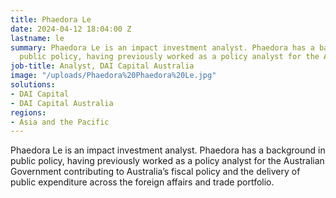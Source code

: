 ```yaml
---
title: Phaedora Le
date: 2024-04-12 18:04:00 Z
lastname: le
summary: Phaedora Le is an impact investment analyst. Phaedora has a background in
  public policy, having previously worked as a policy analyst for the Australian Government.
job-title: Analyst, DAI Capital Australia
image: "/uploads/Phaedora%20Phaedora%20Le.jpg"
solutions:
- DAI Capital
- DAI Capital Australia
regions:
- Asia and the Pacific
---
```


Phaedora Le is an impact investment analyst. Phaedora has a background in public policy, having previously worked as a policy analyst for the Australian Government contributing to Australia’s fiscal policy and the delivery of public expenditure across the foreign affairs and trade portfolio. 